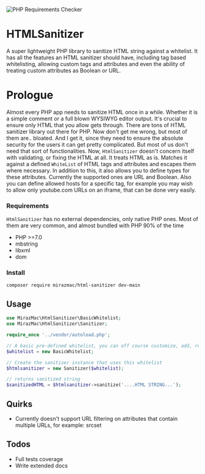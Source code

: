 ![PHP Requirements Checker](https://user-images.githubusercontent.com/13865787/130739385-da8a7794-af57-49a9-b534-b6414890ec48.png)

# HTMLSanitizer
A super lightweight PHP library to sanitize HTML string against a whitelist. It has all the features an HTML sanitizer should have, including tag based whitelisting, allowing custom tags and attributes and even the ability of treating custom attributes as Boolean or URL.

# Prologue
Almost every PHP app needs to sanitize HTML once in a while. Whether it is a simple comment or a full blown WYSIWYG editor output. It's crucial to ensure only HTML that you allow gets through. There are tons of HTML sanitizer library out there for PHP. Now don't get me wrong, but most of them are.. bloated. And I get it, since they need to ensure the absolute security for the users it can get pretty complicated. But most of us don't need that sort of functionalities.
Now, ``HtmlSanitizer`` doesn't concern itself with validating, or fixing the HTML at all. It treats HTML as is. Matches it against a defined ``WhiteList`` of HTML tags and attributes and escapes them where necessary. In addition to this, it also allows you to define types for these attributes. Currently the supported ones are URL and Boolean. Also you can define allowed hosts for a specific tag, for example you may wish to allow only youtube.com URLs on an iframe, that can be done very easily.

### Requirements
``HtmlSanitizer`` has no external dependencies, only native PHP ones. Most of them are very common, and almost bundled with PHP 90% of the time
- PHP >=7.0
- mbstring
- libxml
- dom


### Install

```shell
composer require mirazmac/html-sanitizer dev-main
```


## Usage

```php
use MirazMac\HtmlSanitizer\BasicWhitelist;
use MirazMac\HtmlSanitizer\Sanitizer;

require_once '../vendor/autoload.php';

// A basic pre-defined whitelist, you can off course customize, add, remove or create your own whitelist
$whitelist = new BasicWhitelist;

// Create the sanitizer instance that uses this whitelist
$htmlsanitizer = new Sanitizer($whitelist);

// returns sanitized string
$sanitizedHTML = $htmlsanitizer->sanitize('....HTML STRING...');

```

## Quirks
* Currently doesn't support URL filtering on attributes that contain multiple URLs, for example: srcset

## Todos
* Full tests coverage
* Write extended docs

